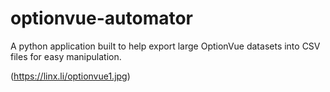 # optionvue-automator
A python application built to help export large OptionVue datasets into CSV files for easy manipulation.


(https://linx.li/optionvue1.jpg)
